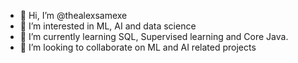 - 👋 Hi, I’m @thealexsamexe
- 👀 I’m interested in ML, AI and data science
- 🌱 I’m currently learning SQL, Supervised learning and Core Java.
- 💞️ I’m looking to collaborate on ML and AI related projects

<!---
thealexsamexe/thealexsamexe is a ✨ special ✨ repository because its `README.md` (this file) appears on your GitHub profile.
You can click the Preview link to take a look at your changes.
--->
